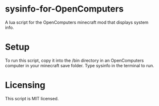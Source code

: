 # sysinfo-for-OpenComputers
A lua script for the OpenComputers minecraft mod that displays system info.
# Setup
To run this script, copy it into the /bin directory in an OpenComputers computer in your minecraft save folder. Type sysinfo in the terminal to run.
# Licensing
This script is MIT licensed.
